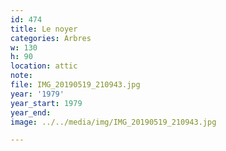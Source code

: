```yaml
---
id: 474
title: Le noyer
categories: Arbres
w: 130
h: 90
location: attic
note:
file: IMG_20190519_210943.jpg
year: '1979'
year_start: 1979
year_end:
image: ../../media/img/IMG_20190519_210943.jpg

---
```


